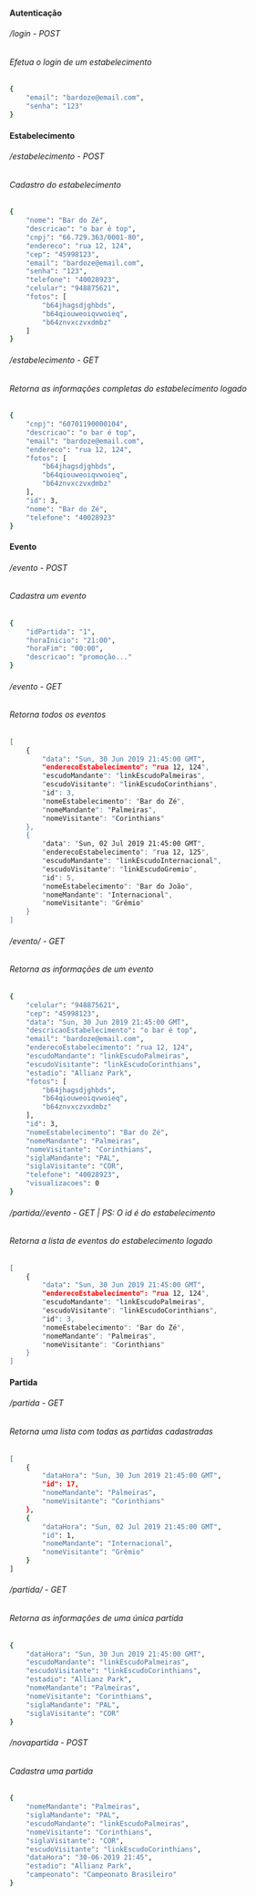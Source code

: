 #### Autenticação

###### /login - POST
###### Efetua o login de um estabelecimento
```bash
{
	"email": "bardoze@email.com", 
	"senha": "123"
}
```

#### Estabelecimento

###### /estabelecimento - POST
###### Cadastro do estabelecimento
```bash
{
 	"nome": "Bar do Zé", 
 	"descricao": "o bar é top", 
 	"cnpj": "66.729.363/0001-80", 
 	"endereco": "rua 12, 124", 
	"cep": "45998123", 
 	"email": "bardoze@email.com", 
 	"senha": "123", 
 	"telefone": "40028923", 
	"celular": "948875621", 
 	"fotos": [
 		"b64jhagsdjghbds", 
 		"b64qiouweoiqvwoieq", 
 		"b64znvxczvxdmbz"
 	]
}
```

###### /estabelecimento - GET
###### Retorna as informações completas do estabelecimento logado
```bash
{
    "cnpj": "60701190000104",
    "descricao": "o bar é top",
    "email": "bardoze@email.com",
    "endereco": "rua 12, 124",
    "fotos": [
        "b64jhagsdjghbds",
        "b64qiouweoiqvwoieq",
        "b64znvxczvxdmbz"
    ],
    "id": 3,
    "nome": "Bar do Zé",
    "telefone": "40028923"
}
```


#### Evento

###### /evento - POST
###### Cadastra um evento
```bash
{
	"idPartida": "1", 
	"horaInicio": "21:00", 
	"horaFim": "00:00", 
	"descricao": "promoção..."
}
```

###### /evento - GET
###### Retorna todos os eventos
```bash
[
    {
        "data": "Sun, 30 Jun 2019 21:45:00 GMT",
        "enderecoEstabelecimento": "rua 12, 124",
        "escudoMandante": "linkEscudoPalmeiras",
        "escudoVisitante": "linkEscudoCorinthians",
        "id": 3,
        "nomeEstabelecimento": "Bar do Zé",
        "nomeMandante": "Palmeiras",
        "nomeVisitante": "Corinthians"
    }, 
	{
        "data": "Sun, 02 Jul 2019 21:45:00 GMT",
        "enderecoEstabelecimento": "rua 12, 125",
        "escudoMandante": "linkEscudoInternacional",
        "escudoVisitante": "linkEscudoGremio",
        "id": 5,
        "nomeEstabelecimento": "Bar do João",
        "nomeMandante": "Internacional",
        "nomeVisitante": "Grêmio"
    }
]
```

###### /evento/<id> - GET
###### Retorna as informações de um evento
```bash
{
    "celular": "948875621",
    "cep": "45998123",
    "data": "Sun, 30 Jun 2019 21:45:00 GMT",
    "descricaoEstabelecimento": "o bar é top",
    "email": "bardoze@email.com",
    "enderecoEstabelecimento": "rua 12, 124",
    "escudoMandante": "linkEscudoPalmeiras",
    "escudoVisitante": "linkEscudoCorinthians",
    "estadio": "Allianz Park",
    "fotos": [
        "b64jhagsdjghbds",
        "b64qiouweoiqvwoieq",
        "b64znvxczvxdmbz"
    ],
    "id": 3,
    "nomeEstabelecimento": "Bar do Zé",
    "nomeMandante": "Palmeiras",
    "nomeVisitante": "Corinthians",
    "siglaMandante": "PAL",
    "siglaVisitante": "COR",
    "telefone": "40028923",
    "visualizacoes": 0
}
```

###### /partida/<id>/evento - GET | PS: O id é do estabelecimento
###### Retorna a lista de eventos do estabelecimento logado
```bash
[
    {
        "data": "Sun, 30 Jun 2019 21:45:00 GMT",
        "enderecoEstabelecimento": "rua 12, 124",
        "escudoMandante": "linkEscudoPalmeiras",
        "escudoVisitante": "linkEscudoCorinthians",
        "id": 3,
        "nomeEstabelecimento": "Bar do Zé",
        "nomeMandante": "Palmeiras",
        "nomeVisitante": "Corinthians"
    }
]
```


#### Partida

###### /partida - GET
###### Retorna uma lista com todas as partidas cadastradas
```bash
[
    {
        "dataHora": "Sun, 30 Jun 2019 21:45:00 GMT",
        "id": 17,
        "nomeMandante": "Palmeiras",
        "nomeVisitante": "Corinthians"
    },
    {
        "dataHora": "Sun, 02 Jul 2019 21:45:00 GMT",
        "id": 1,
        "nomeMandante": "Internacional",
        "nomeVisitante": "Grêmio"
    }
]
```

###### /partida/<id> - GET
###### Retorna as informações de uma única partida
```bash
{
    "dataHora": "Sun, 30 Jun 2019 21:45:00 GMT",
    "escudoMandante": "linkEscudoPalmeiras",
    "escudoVisitante": "linkEscudoCorinthians",
    "estadio": "Allianz Park",
    "nomeMandante": "Palmeiras",
    "nomeVisitante": "Corinthians",
    "siglaMandante": "PAL",
    "siglaVisitante": "COR"
}
```

###### /novapartida - POST
###### Cadastra uma partida
```bash
{
	"nomeMandante": "Palmeiras", 
	"siglaMandante": "PAL", 
	"escudoMandante": "linkEscudoPalmeiras", 
	"nomeVisitante": "Corinthians", 
	"siglaVisitante": "COR", 
	"escudoVisitante": "linkEscudoCorinthians", 
	"dataHora": "30-06-2019 21:45", 
	"estadio": "Allianz Park", 
    "campeonato": "Campeonato Brasileiro"
}
```